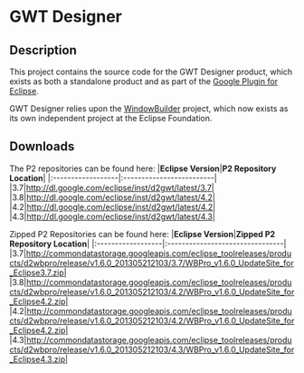 # GWT Designer #
## Description ##
This project contains the source code for the GWT Designer product, which exists as both a standalone product and as part of the [Google Plugin for Eclipse](http://code.google.com/eclipse/).

GWT Designer relies upon the [WindowBuilder](http://www.eclipse.org/windowbuilder/) project, which now exists as its own independent project at the Eclipse Foundation.
## Downloads ##
The P2 repositories can be found here:
|**Eclipse Version**|**P2 Repository Location**|
|:------------------|:-------------------------|
|3.7|http://dl.google.com/eclipse/inst/d2gwt/latest/3.7|
|3.8|http://dl.google.com/eclipse/inst/d2gwt/latest/4.2|
|4.2|http://dl.google.com/eclipse/inst/d2gwt/latest/4.2|
|4.3|http://dl.google.com/eclipse/inst/d2gwt/latest/4.3|

Zipped P2 Repositories can be found here:
|**Eclipse Version**|**Zipped P2 Repository Location**|
|:------------------|:--------------------------------|
|3.7|http://commondatastorage.googleapis.com/eclipse_toolreleases/products/d2wbpro/release/v1.6.0_201305212103/3.7/WBPro_v1.6.0_UpdateSite_for_Eclipse3.7.zip|
|3.8|http://commondatastorage.googleapis.com/eclipse_toolreleases/products/d2wbpro/release/v1.6.0_201305212103/4.2/WBPro_v1.6.0_UpdateSite_for_Eclipse4.2.zip|
|4.2|http://commondatastorage.googleapis.com/eclipse_toolreleases/products/d2wbpro/release/v1.6.0_201305212103/4.2/WBPro_v1.6.0_UpdateSite_for_Eclipse4.2.zip|
|4.3|http://commondatastorage.googleapis.com/eclipse_toolreleases/products/d2wbpro/release/v1.6.0_201305212103/4.3/WBPro_v1.6.0_UpdateSite_for_Eclipse4.3.zip|

